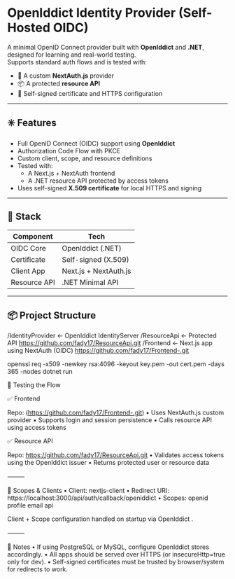 
# OpenIddict Identity Provider (Self-Hosted OIDC)

A minimal OpenID Connect provider built with **OpenIddict** and **.NET**, designed for learning and real-world testing.  
Supports standard auth flows and is tested with:

- 🔐 A custom **NextAuth.js** provider
- 📦 A protected **resource API**
- 🧪 Self-signed certificate and HTTPS configuration

---

## ✳️ Features

- Full OpenID Connect (OIDC) support using **OpenIddict**
- Authorization Code Flow with PKCE
- Custom client, scope, and resource definitions
- Tested with:
  - A Next.js + NextAuth frontend
  - A .NET resource API protected by access tokens
- Uses self-signed **X.509 certificate** for local HTTPS and signing

---

## 🧱 Stack

| Component       | Tech                          |
|-----------------|-------------------------------|
| OIDC Core       | OpenIddict (.NET)             |
| Certificate     | Self-signed (X.509)           |
| Client App      | Next.js + NextAuth.js         |
| Resource API    | .NET Minimal API              |

---

## 📦 Project Structure
/IdentityProvider        ← OpenIddict IdentityServer
/ResourceApi             ← Protected API https://github.com/fady17/ResourceApi.git
/Frontend                ← Next.js app using NextAuth (OIDC) https://github.com/fady17/Frontend-.git

openssl req -x509 -newkey rsa:4096 -keyout key.pem -out cert.pem -days 365 -nodes
dotnet run

🧪 Testing the Flow

✅ Frontend

Repo: (https://github.com/fady17/Frontend-.git)
	•	Uses NextAuth.js custom provider
	•	Supports login and session persistence
	•	Calls resource API using access tokens

✅ Resource API

Repo: https://github.com/fady17/ResourceApi.git
	•	Validates access tokens using the OpenIddict issuer
	•	Returns protected user or resource data

⸻

🔐 Scopes & Clients
	•	Client: nextjs-client
	•	Redirect URI: https://localhost:3000/api/auth/callback/openiddict
	•	Scopes: openid profile email api

Client + Scope configuration handled on startup via OpenIddict .

⸻

🧩 Notes
	•	If using PostgreSQL or MySQL, configure OpenIddict stores accordingly.
	•	All apps should be served over HTTPS (or insecureHttp=true only for dev).
	•	Self-signed certificates must be trusted by browser/system for redirects to work.
